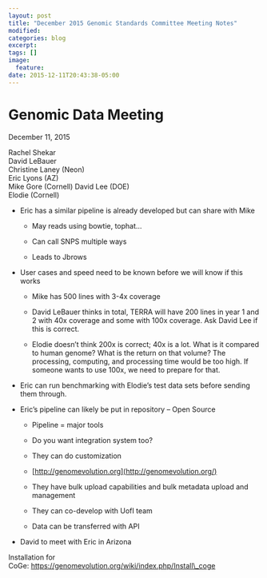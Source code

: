 ```yaml
---
layout: post
title: "December 2015 Genomic Standards Committee Meeting Notes"
modified:
categories: blog
excerpt:
tags: []
image:
  feature:
date: 2015-12-11T20:43:38-05:00
---
```


# Genomic Data Meeting
December 11, 2015

Rachel Shekar  
David LeBauer  
Christine Laney (Neon)  
Eric Lyons (AZ)  
Mike Gore (Cornell) 
David Lee (DOE)  
Elodie (Cornell)  
  
-   Eric has a similar pipeline is already developed but can share with Mike

    -   May reads using bowtie, tophat…

    -   Can call SNPS multiple ways

    -   Leads to Jbrows

-   User cases and speed need to be known before we will know if this works

    -   Mike has 500 lines with 3-4x coverage

    -   David LeBauer thinks in total, TERRA will have 200 lines in year 1 and 2 with 40x coverage and some with 100x coverage. Ask David Lee if this is correct.

    -   Elodie doesn’t think 200x is correct; 40x is a lot. What is it compared to human genome? What is the return on that volume? The processing, computing, and processing time would be too high. If someone wants to use 100x, we need to prepare for that.

-   Eric can run benchmarking with Elodie’s test data sets before sending them through.

-   Eric’s pipeline can likely be put in repository – Open Source

    -   Pipeline = major tools

    -   Do you want integration system too?

    -   They can do customization

    -   [http://genomevolution.org](http://genomevolution.org/)

    -   They have bulk upload capabilities and bulk metadata upload and management

    -   They can co-develop with UofI team

    -   Data can be transferred with API

-   David to meet with Eric in Arizona

Installation for CoGe: https://genomevolution.org/wiki/index.php/Install\_coge
